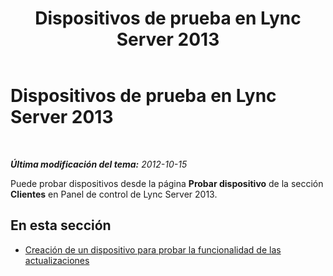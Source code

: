 ﻿---
title: Dispositivos de prueba en Lync Server 2013
TOCTitle: Dispositivos de prueba en Lync Server 2013
ms:assetid: 878b7dfc-8cfe-4404-a601-a2c57a441ea9
ms:mtpsurl: https://technet.microsoft.com/es-es/library/JJ688119(v=OCS.15)
ms:contentKeyID: 49889361
ms.date: 01/07/2017
mtps_version: v=OCS.15
ms.translationtype: HT
---

# Dispositivos de prueba en Lync Server 2013

 

_**Última modificación del tema:** 2012-10-15_

Puede probar dispositivos desde la página **Probar dispositivo** de la sección **Clientes** en Panel de control de Lync Server 2013.

## En esta sección

  - [Creación de un dispositivo para probar la funcionalidad de las actualizaciones](lync-server-2013-create-a-device-to-test-update-functionality.md)

